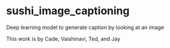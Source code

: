 # sushi_image_captioning
Deep learning model to generate caption by looking at an image

This work is by Cade, Vaishinavi, Ted, and Jay
